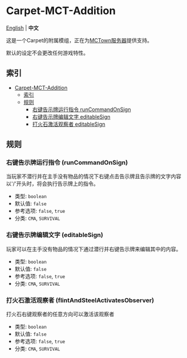 # Carpet-MCT-Addition

[English](README.md) | **中文**

这是一个Carpet的附属模组，正在为[MCTown服务器](http://www.mctown.tech/)提供支持。

默认的设定不会更改任何游戏特性。

## 索引

<!-- TOC -->

- [Carpet-MCT-Addition](#carpet-mct-addition)
    - [索引](#%E7%B4%A2%E5%BC%95)
    - [规则](#%E8%A7%84%E5%88%99)
        - [右键告示牌运行指令 runCommandOnSign](#%E5%8F%B3%E9%94%AE%E5%91%8A%E7%A4%BA%E7%89%8C%E8%BF%90%E8%A1%8C%E6%8C%87%E4%BB%A4-runcommandonsign)
        - [右键告示牌编辑文字 editableSign](#%E5%8F%B3%E9%94%AE%E5%91%8A%E7%A4%BA%E7%89%8C%E7%BC%96%E8%BE%91%E6%96%87%E5%AD%97-editablesign)
        - [打火石激活观察者 editableSign](https://github.com/MCTown/Carpet-MCT-Addition/blob/main/README_CN.md#%E6%89%93%E7%81%AB%E7%9F%B3%E6%BF%80%E6%B4%BB%E8%A7%82%E5%AF%9F%E8%80%85-flintandsteelactivatesobserver)
<!-- /TOC -->

## 规则

### 右键告示牌运行指令 (runCommandOnSign)

当玩家不潜行并在主手没有物品的情况下右键点击告示牌且告示牌的文字内容以'/'开头时，将会执行告示牌上的指令。

- 类型: `boolean`
- 默认值: `false`
- 参考选项: `false`, `true`
- 分类: `CMA`, `SURVIVAL`

### 右键告示牌编辑文字 (editableSign)

玩家可以在主手没有物品的情况下通过潜行并右键告示牌来编辑其中的内容。

- 类型: `boolean`
- 默认值: `false`
- 参考选项: `false`, `true`
- 分类: `CMA`, `SURVIVAL`

### 打火石激活观察者 (flintAndSteelActivatesObserver)

打火石右键观察者的任意方向可以激活该观察者

- 类型: `boolean`
- 默认值: `false`
- 参考选项: `false`, `true`
- 分类: `CMA`, `SURVIVAL`
